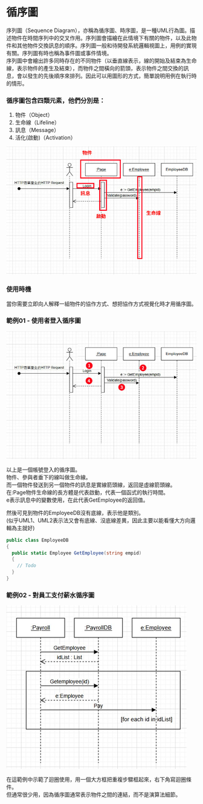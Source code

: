 # 循序圖
序列圖（Sequence Diagram），亦稱為循序圖、時序圖，是一種UML行為圖。描述物件在時間序列中的交叉作用。序列圖會描繪在此情境下有關的物件，以及此物件和其他物件交換訊息的順序。序列圖一般和待開發系統邏輯視圖上，用例的實現有關。序列圖有時也稱為事件圖或事件情境。   
序列圖中會繪出許多同時存在的不同物件（以垂直線表示，線的開始及結束為生命線，表示物件的產生及結束），而物件之間橫向的箭頭，表示物件之間交換的訊息，會以發生的先後順序來排列。因此可以用圖形的方式，簡單說明用例在執行時的情形。 

### 循序圖包含四類元素，他們分別是： 
1. 物件（Object）
2. 生命線（Lifeline）
3. 訊息（Message）
4. 活化(啟動)（Activation）

![image](/循序圖/assets/1.jpg)

### 使用時機
當你需要立即向人解釋一組物件的協作方式、想把協作方式視覺化時才用循序圖。

### 範例01 - 使用者登入循序圖
![image](/循序圖/assets/3.jpg)


以上是一個帳號登入的循序圖。  
物件、參與者垂下的線叫做生命線。  
而一個物件發送到另一個物件的訊息是實線箭頭線，返回是虛線箭頭線。  
在:Page物件生命線的長方體是代表啟動，代表一個函式的執行時間。  
e表示訊息中的變數使用，在此代表GetEmployee的返回值。

然後可見到物件的EmployeeDB沒有底線，表示他是類別。  
(似乎UML1、UML2表示法又會有底線、沒底線差異，因此主要以能看懂大方向邏輯為主就好)  

```csharp
public class EmployeeDB
{
  public static Employee GetEmployee(string empid)
  {
    // Todo
  }
}
```

### 範例02 - 對員工支付薪水循序圖
![image](/循序圖/assets/5.jpg)

在這範例中示範了迴圈使用，用一個大方框把重複步驟框起來，右下角寫迴圈條件。  
但通常很少用，因為循序圖通常表示物件之間的連結，而不是演算法細節。  
